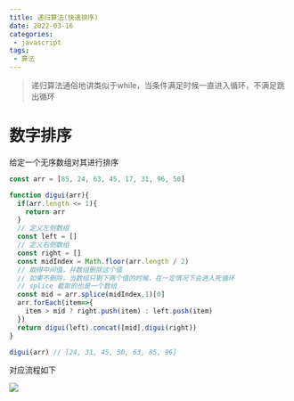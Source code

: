 ```yaml
---
title: 递归算法(快速排序)
date: 2022-03-16
categories:
 - javascript
tags:
 - 算法
---
```


>递归算法通俗地讲类似于while，当条件满足时候一直进入循环，不满足跳出循环

# 数字排序

给定一个无序数组对其进行排序

```js
const arr = [85, 24, 63, 45, 17, 31, 96, 50]

function digui(arr){
  if(arr.length <= 1){
    return arr
  }
  // 定义左侧数组
  const left = []
  // 定义右侧数组
  const right = []
  const midIndex = Math.floor(arr.length / 2)
  // 取得中间值，并数组删除这个值
  // 如果不删除，当数组只剩下两个值的时候，在一定情况下会进入死循环
  // splice 截取的也是一个数组
  const mid = arr.splice(midIndex,1)[0]
  arr.forEach(item=>{
    item > mid ? right.push(item) : left.push(item)
  })
  return digui(left).concat([mid],digui(right))
}

digui(arr) // [24, 31, 45, 50, 63, 85, 96]
```
对应流程如下

<img src="/img/digui.png"/>

